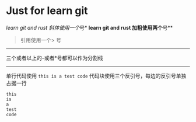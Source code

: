 # Just for learn git
*learn git and rust 斜体使用一个*号*
**learn git and rust 加粗使用两个**号**
> 引用使用一个> 号

---
三个或者以上的-或者*号都可以作为分割线
***

单行代码使用 ` this is a test code `
代码块使用三个反引号，每边的反引号单独占据一行
```
this 
is 
a 
test 
code
```

